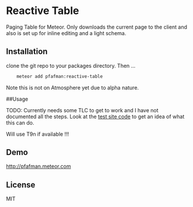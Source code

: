 Reactive Table
====================

Paging Table for Meteor.  Only downloads the current page to the client and also is set up for inline editing and a light schema.

## Installation

clone the git repo to your packages directory. Then ... 

```sh
    meteor add pfafman:reactive-table
```

Note this is not on Atmosphere yet due to alpha nature. 

##Usage

TODO:  Currently needs some TLC to get to work and I have not documented all the steps.  Look at the [test site code](https://github.com/pfafman/meteor-materialize-testsite) to get an idea of what this can do.

Will use T9n if available !!!

## Demo

http://pfafman.meteor.com


## License

MIT
